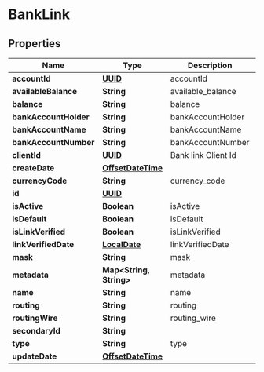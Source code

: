 
# BankLink

## Properties
Name | Type | Description | Notes
------------ | ------------- | ------------- | -------------
**accountId** | [**UUID**](UUID.md) | accountId |  [optional]
**availableBalance** | **String** | available_balance |  [optional]
**balance** | **String** | balance |  [optional]
**bankAccountHolder** | **String** | bankAccountHolder | 
**bankAccountName** | **String** | bankAccountName |  [optional]
**bankAccountNumber** | **String** | bankAccountNumber | 
**clientId** | [**UUID**](UUID.md) | Bank link Client Id  |  [optional]
**createDate** | [**OffsetDateTime**](OffsetDateTime.md) |  |  [optional]
**currencyCode** | **String** | currency_code |  [optional]
**id** | [**UUID**](UUID.md) |  |  [optional]
**isActive** | **Boolean** | isActive |  [optional]
**isDefault** | **Boolean** | isDefault |  [optional]
**isLinkVerified** | **Boolean** | isLinkVerified |  [optional]
**linkVerifiedDate** | [**LocalDate**](LocalDate.md) | linkVerifiedDate |  [optional]
**mask** | **String** | mask |  [optional]
**metadata** | **Map&lt;String, String&gt;** | metadata |  [optional]
**name** | **String** | name | 
**routing** | **String** | routing | 
**routingWire** | **String** | routing_wire |  [optional]
**secondaryId** | **String** |  |  [optional]
**type** | **String** | type |  [optional]
**updateDate** | [**OffsetDateTime**](OffsetDateTime.md) |  |  [optional]



